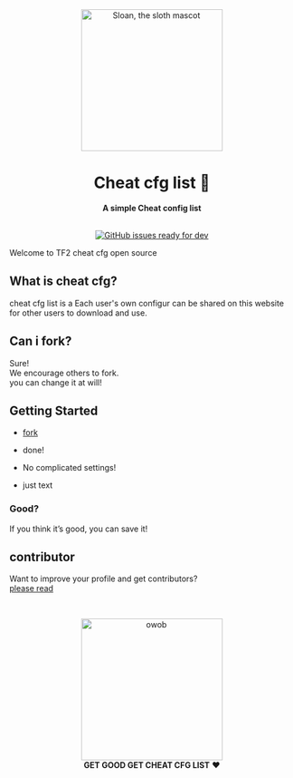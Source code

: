 <div align="center">
  <img alt="Sloan, the sloth mascot" width="250px" src="https://github-production-user-asset-6210df.s3.amazonaws.com/64715639/329815719-ae82c724-f9e3-402e-8b46-f406a3da8967.png?X-Amz-Algorithm=AWS4-HMAC-SHA256&X-Amz-Credential=AKIAVCODYLSA53PQK4ZA%2F20240511%2Fus-east-1%2Fs3%2Faws4_request&X-Amz-Date=20240511T222826Z&X-Amz-Expires=300&X-Amz-Signature=2e44cce62dfb2e0379322b3d1ca36b327fa54aacd7980b6a9086fb530e4e04f2&X-Amz-SignedHeaders=host&actor_id=64715639&key_id=0&repo_id=799209748">
  <br>
  <h1>Cheat cfg list 📙</h1>
  <strong>A simple Cheat config list</strong>
</div>
<br>
<p align="center">
  <a href="https://github.com/Tira-tw/cheat-cfg-list/issues">
    <img src="https://img.shields.io/github/issues/forem/forem/ready for dev" alt="GitHub issues ready for dev">
  </a>
</p>

Welcome to TF2 cheat cfg open source

## What is cheat cfg?

cheat cfg list is a Each user's own configur can be shared on this website for other users to download and use.


## Can i fork?

Sure!<br>We encourage others to fork.<br>you can change it at will!


## Getting Started

- [fork](https://github.com/Tira-tw/cheat-cfg-list/fork)

- done!
 
- No complicated settings!
- just text
### Good?

If you think it’s good, you can save it!

## contributor

Want to improve your profile and get contributors?<br>[please read](https://github.com/Tira-tw/cheat-cfg-list/tree/main/wiki)


<br>

<p align="center">
  <img alt="owob" width="250px" src="https://avatars.githubusercontent.com/u/64715639?v=4">
  <br>
  <strong>GET GOOD GET CHEAT CFG LIST</strong> ❤️
</p>
